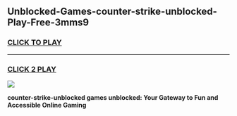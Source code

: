 
## Unblocked-Games-counter-strike-unblocked-Play-Free-3mms9
<h3>
<a href="https://premium76.site?title=counter-strike-unblocked&ref=21A">CLICK TO PLAY</a></h3>
<hr>

<h3>
<a href="https://premium76.site?title=counter-strike-unblocked&ref=21A">CLICK 2 PLAY</a>
  
</h3>

<a href="https://premium76.site?title=counter-strike-unblocked&ref=21A"><img src="https://clearcache.store/games.png"></a>


**counter-strike-unblocked games unblocked: Your Gateway to Fun and Accessible Online Gaming**

